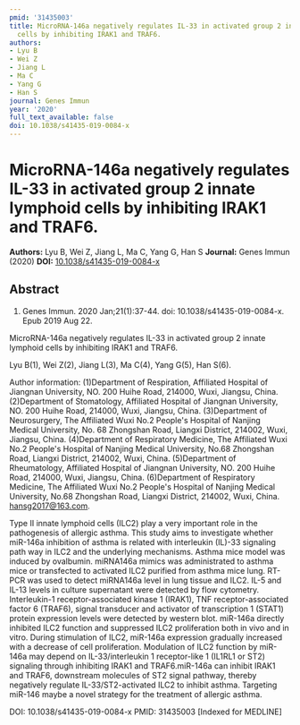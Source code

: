 ```yaml
---
pmid: '31435003'
title: MicroRNA-146a negatively regulates IL-33 in activated group 2 innate lymphoid
  cells by inhibiting IRAK1 and TRAF6.
authors:
- Lyu B
- Wei Z
- Jiang L
- Ma C
- Yang G
- Han S
journal: Genes Immun
year: '2020'
full_text_available: false
doi: 10.1038/s41435-019-0084-x
---
```


# MicroRNA-146a negatively regulates IL-33 in activated group 2 innate lymphoid cells by inhibiting IRAK1 and TRAF6.
**Authors:** Lyu B, Wei Z, Jiang L, Ma C, Yang G, Han S
**Journal:** Genes Immun (2020)
**DOI:** [10.1038/s41435-019-0084-x](https://doi.org/10.1038/s41435-019-0084-x)

## Abstract

1. Genes Immun. 2020 Jan;21(1):37-44. doi: 10.1038/s41435-019-0084-x. Epub 2019
Aug  22.

MicroRNA-146a negatively regulates IL-33 in activated group 2 innate lymphoid 
cells by inhibiting IRAK1 and TRAF6.

Lyu B(1), Wei Z(2), Jiang L(3), Ma C(4), Yang G(5), Han S(6).

Author information:
(1)Department of Respiration, Affiliated Hospital of Jiangnan University, NO. 
200 Huihe Road, 214000, Wuxi, Jiangsu, China.
(2)Department of Stomatology, Affiliated Hospital of Jiangnan University, NO. 
200 Huihe Road, 214000, Wuxi, Jiangsu, China.
(3)Department of Neurosurgery, The Affiliated Wuxi No.2 People's Hospital of 
Nanjing Medical University, No. 68 Zhongshan Road, Liangxi District, 214002, 
Wuxi, Jiangsu, China.
(4)Department of Respiratory Medicine, The Affiliated Wuxi No.2 People's 
Hospital of Nanjing Medical University, No.68 Zhongshan Road, Liangxi District, 
214002, Wuxi, China.
(5)Department of Rheumatology, Affiliated Hospital of Jiangnan University, NO. 
200 Huihe Road, 214000, Wuxi, Jiangsu, China.
(6)Department of Respiratory Medicine, The Affiliated Wuxi No.2 People's 
Hospital of Nanjing Medical University, No.68 Zhongshan Road, Liangxi District, 
214002, Wuxi, China. hansg2017@163.com.

Type II innate lymphoid cells (ILC2) play a very important role in the 
pathogenesis of allergic asthma. This study aims to investigate whether miR-146a 
inhibition of asthma is related with interleukin (IL)-33 signaling path way in 
ILC2 and the underlying mechanisms. Asthma mice model was induced by ovalbumin. 
miRNA146a mimics was administrated to asthma mice or transfected to activated 
ILC2 purified from asthma mice lung. RT-PCR was used to detect miRNA146a level 
in lung tissue and ILC2. IL-5 and IL-13 levels in culture supernatant were 
detected by flow cytometry. Interleukin-1 receptor-associated kinase 1 (IRAK1), 
TNF receptor-associated factor 6 (TRAF6), signal transducer and activator of 
transcription 1 (STAT1) protein expression levels were detected by western blot. 
miR-146a directly inhibited ILC2 function and suppressed ILC2 proliferation both 
in vivo and in vitro. During stimulation of ILC2, miR-146a expression gradually 
increased with a decrease of cell proliferation. Modulation of ILC2 function by 
miR-146a may depend on IL-33/interleukin 1 receptor-like 1 (IL1RL1 or ST2) 
signaling through inhibiting IRAK1 and TRAF6.miR-146a can inhibit IRAK1 and 
TRAF6, downstream molecules of ST2 signal pathway, thereby negatively regulate 
IL-33/ST2-activated ILC2 to inhibit asthma. Targeting miR-146 maybe a novel 
strategy for the treatment of allergic asthma.

DOI: 10.1038/s41435-019-0084-x
PMID: 31435003 [Indexed for MEDLINE]
